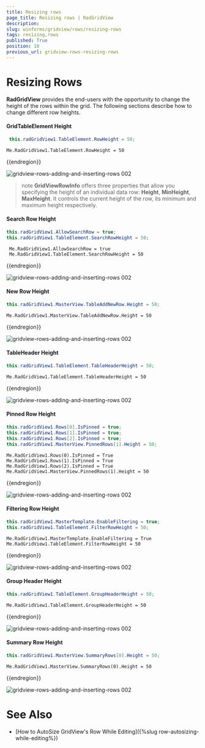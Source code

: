 ```yaml
---
title: Resizing rows
page_title: Resizing rows | RadGridView
description: 
slug: winforms/gridview/rows/resizing-rows
tags: resizing,rows
published: True
position: 18
previous_url: gridview-rows-resizing-rows
---
```


# Resizing Rows

**RadGridView** provides the end-users with the opportunity to change the height of the rows within the grid. The following sections describe how to change different row heights.

#### GridTableElement Height

````C#
 this.radGridView1.TableElement.RowHeight = 50;

````
````VB.NET
Me.RadGridView1.TableElement.RowHeight = 50

````

{{endregion}} 

![gridview-rows-adding-and-inserting-rows 002](images/row-resizing001.png)

>note **GridViewRowInfo** offers three properties that allow you specifying the height of an individual data row: **Height**, **MinHeight**, **MaxHeight**. It controls the current height of the row, its minimum and maximum height respectively.

#### Search Row Height

````C#
this.radGridView1.AllowSearchRow = true; 
this.radGridView1.TableElement.SearchRowHeight = 50;

````
````VB.NET
 Me.RadGridView1.AllowSearchRow = true
 Me.RadGridView1.TableElement.SearchRowHeight = 50

````

{{endregion}} 

![gridview-rows-adding-and-inserting-rows 002](images/row-resizing002.png)

#### New Row Height

````C#
this.radGridView1.MasterView.TableAddNewRow.Height = 50;

````
````VB.NET
Me.RadGridView1.MasterView.TableAddNewRow.Height = 50

````

{{endregion}} 

![gridview-rows-adding-and-inserting-rows 002](images/row-resizing003.png)

#### TableHeader Height

````C#
this.radGridView1.TableElement.TableHeaderHeight = 50;

````
````VB.NET
Me.RadGridView1.TableElement.TableHeaderHeight = 50

````

{{endregion}} 

![gridview-rows-adding-and-inserting-rows 002](images/row-resizing004.png)

#### Pinned Row Height

````C#
this.radGridView1.Rows[0].IsPinned = true;
this.radGridView1.Rows[1].IsPinned = true;
this.radGridView1.Rows[2].IsPinned = true;
this.radGridView1.MasterView.PinnedRows[1].Height = 50;

````
````VB.NET
Me.RadGridView1.Rows(0).IsPinned = True
Me.RadGridView1.Rows(1).IsPinned = True
Me.RadGridView1.Rows(2).IsPinned = True
Me.RadGridView1.MasterView.PinnedRows(1).Height = 50

````

{{endregion}} 

![gridview-rows-adding-and-inserting-rows 002](images/row-resizing005.png)

#### Filtering Row Height

````C#
this.radGridView1.MasterTemplate.EnableFiltering = true;
this.radGridView1.TableElement.FilterRowHeight = 50;

````
````VB.NET
Me.RadGridView1.MasterTemplate.EnableFiltering = True
Me.RadGridView1.TableElement.FilterRowHeight = 50

````

{{endregion}} 

![gridview-rows-adding-and-inserting-rows 002](images/row-resizing006.png)

#### Group Header Height

````C#
this.radGridView1.TableElement.GroupHeaderHeight = 50;

````
````VB.NET
Me.RadGridView1.TableElement.GroupHeaderHeight = 50

````

{{endregion}} 

![gridview-rows-adding-and-inserting-rows 002](images/row-resizing007.png)

#### Summary Row Height
````C#
this.radGridView1.MasterView.SummaryRows[0].Height = 50;

````
````VB.NET
Me.RadGridView1.MasterView.SummaryRows(0).Height = 50

````

{{endregion}} 

![gridview-rows-adding-and-inserting-rows 002](images/row-resizing008.png)

# See Also

* [How to AutoSize GridView's Row While Editing]({%slug row-autosizing-while-editing%})